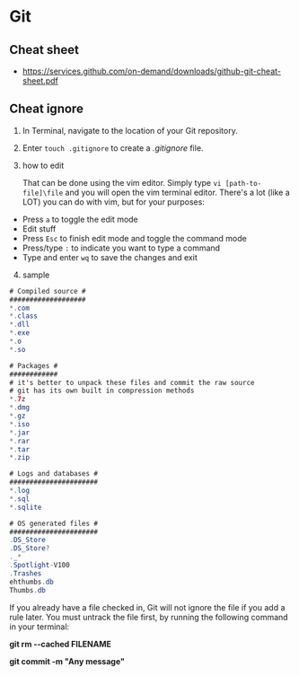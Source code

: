 # Git



## Cheat sheet

- https://services.github.com/on-demand/downloads/github-git-cheat-sheet.pdf







## Cheat ignore

1. In Terminal, navigate to the location of your Git repository.
2. Enter `touch .gitignore` to create a *.gitignore* file.

3. how to edit

   That can be done using the vim editor. Simply type `vi [path-to-file]\file` and you will open the vim terminal editor. There's a lot (like a LOT) you can do with vim, but for your purposes:

- Press `a` to toggle the edit mode
- Edit stuff
- Press `Esc` to finish edit mode and toggle the command mode
- Press/type `:` to indicate you want to type a command
- Type and enter `wq` to save the changes and exit



4. sample

```java
# Compiled source #
###################
*.com
*.class
*.dll
*.exe
*.o
*.so

# Packages #
############
# it's better to unpack these files and commit the raw source
# git has its own built in compression methods
*.7z
*.dmg
*.gz
*.iso
*.jar
*.rar
*.tar
*.zip

# Logs and databases #
######################
*.log
*.sql
*.sqlite

# OS generated files #
######################
.DS_Store
.DS_Store?
._*
.Spotlight-V100
.Trashes
ehthumbs.db
Thumbs.db
```





If you already have a file checked in, Git will not ignore the file if you add a rule later. You must untrack the file first, by running the following command in your terminal: 

**git rm --cached FILENAME**

**git commit -m "Any message"**



